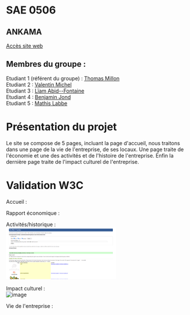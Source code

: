 # SAE 0506  

## ANKAMA

[Accès site web](https://valentinmicheliutnfc.github.io/SAE-0506/)

## Membres du groupe :

Etudiant 1 (référent du groupe) :  [Thomas Millon](mailto:thomas.millon@edu.univ-fcomte.fr?subject=SAE_1_05_06)  
Etudiant 2 : [Valentin Michel](mailto:valentin.michel03@edu.univ-fcomte.fr?subject=SAE_1_05_06)   
Etudiant 3 : [Lïam Abid--Fontaine](mailto:liam.abid--fontaine@edu.univ-fcomte.fr?subject=SAE_1_05_06)  
Etudiant 4 : [Benjamin Jond](mailto:benjamin.jond@edu.univ-fcomte.fr?subject=SAE_1_05_06)  
Etudiant 5 : [Mathis Labbe](mailto:mathis.labbe@edu.univ-fcomte.fr?subject=SAE_1_05_06) 

# Présentation du projet

Le site se compose de 5 pages, incluant la page d'accueil, nous traitons dans une page de la vie de l'entreprise, de ses locaux. Une page traite de l'économie et une des activités et de l'histoire de l'entreprise. Enfin la dernière page traite de l'impact culturel de l'entreprise.

# Validation W3C

Accueil :

Rapport économique :

Activités/historique :
<br>
<img width="300" alt="image" src="W3C_Valentin.png">


Impact culturel :
<br>
<img width="300" alt="image" src="https://github.com/user-attachments/assets/35cab4c6-2ffe-4786-89ae-dc13d6caa477">

Vie de l'entreprise :








